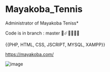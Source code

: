 # Mayakoba_Tennis
Administrator of Mayakoba Teniss*

Code is in branch : master   👾☄️👨🏻‍🚀🚀

{{PHP, HTML, CSS, JSCRIPT, MYSQL, XAMPP}}

https://mayakoba.com/

![image](https://user-images.githubusercontent.com/47259829/153270541-366979cd-cae2-4432-b005-be43fdb5e86d.png)
